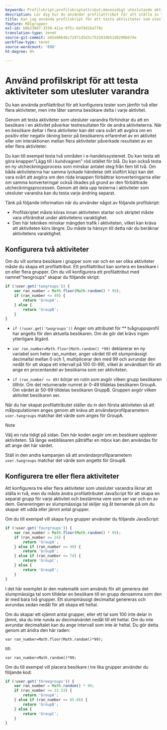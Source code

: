```yaml
---
keywords: Profilskript;profilskriptattribut;ömsesidigt uteslutande aktiviteter
description: Lär dig hur du använder profilattribut för att ställa in tester i Adobe [!DNL Target] som jämför flera aktiviteter men inte låter samma besökare delta i varje aktivitet.
title: Kan jag använda profilskript för att testa aktiviteter som utesluter varandra?
feature: Målgrupper
exl-id: b0b23887-3339-411e-9f5c-64f9d1ba778c
translation-type: tm+mt
source-git-commit: a92e88b46c72971d5d3c752593d651d8290b674e
workflow-type: tm+mt
source-wordcount: '698'
ht-degree: 0%

---
```


# Använd profilskript för att testa aktiviteter som utesluter varandra

Du kan använda profilattribut för att konfigurera tester som jämför två eller flera aktiviteter, men inte låter samma besökare delta i varje aktivitet.

Genom att testa aktiviteter som utesluter varandra förhindrar du att en besökare i en aktivitet påverkar testresultaten för de andra aktiviteterna. När en besökare deltar i flera aktiviteter kan det vara svårt att avgöra om en positiv eller negativ ökning beror på besökarens erfarenhet av en aktivitet eller om interaktionen mellan flera aktiviteter påverkade resultatet av en eller flera aktiviteter.

Du kan till exempel testa två områden i e-handelssystemet. Du kan testa att göra knappen&quot;Lägg till i kundvagnen&quot; röd istället för blå. Du kan också testa en ny utcheckningsprocess som minskar antalet steg från fem till två. Om båda aktiviteterna har samma lyckade händelse (ett slutfört köp) kan det vara svårt att avgöra om den röda knappen förbättrar konverteringarna eller om samma konverteringar också ökades på grund av den förbättrade utcheckningsprocessen. Genom att dela upp testerna i aktiviteter som utesluter varandra kan du testa varje ändring separat.

Tänk på följande information när du använder något av följande profilskript:

* Profilskriptet måste köras innan aktiviteten startar och skriptet måste vara oförändrat under aktivitetens varaktighet.
* Den här tekniken minskar mängden trafik i aktiviteten, vilket kan kräva att aktiviteten körs längre. Du måste ta hänsyn till detta när du beräknar aktivitetens varaktighet.

## Konfigurera två aktiviteter

Om du vill sortera besökare i grupper som var och en ser olika aktiviteter måste du skapa ett profilattribut. Ett profilattribut kan sortera en besökare i en eller flera grupper. Om du vill konfigurera ett profilattribut med namnet&quot;twogroups&quot; skapar du följande skript:

```javascript
if (!user.get('twogroups')) { 
    var ran_number = Math.floor(Math.random() * 99); 
    if (ran_number <= 49) { 
        return 'GroupA'; 
    } else { 
        return 'GroupB'; 
    } 
}
```

* `if (!user.get('twogroups'))` Anger om attributet för  ** tvågruppsprofil har angetts för den aktuella besökaren. Om de gör det krävs ingen ytterligare åtgärd.

* `var ran_number=Math.floor(Math.random() *99)` deklarerar en ny variabel som heter ran_number, anger värdet till ett slumpmässigt decimaltal mellan 0 och 1, multiplicerar den med 99 och avrundar den nedåt för att skapa ett intervall på 100 (0-99), vilket är användbart för att ange en procentandel av besökarna som ser aktiviteten.

* `if (ran_number <= 49)` börjar en rutin som avgör vilken grupp besökaren tillhör. Om det returnerade numret är 0-49 tilldelas besökaren GroupA. Om värdet är 50-99 tilldelas besökaren GruppB. Gruppen avgör vilken aktivitet besökaren ser.

När du har skapat profilattributet ställer du in den första aktiviteten så att målpopulationen anges genom att kräva att användarprofilparametern `user.twogroups` matchar det värde som anges för GroupA.

>[!NOTE]
>
>Välj en ruta tidigt på sidan. Den här koden avgör om en besökare upplever aktiviteten. Så länge webbläsaren påträffar en mbox kan den användas för att ange det här värdet.

Ställ in den andra kampanjen så att användarprofilparametern `user.twogroups` matchar det värde som angetts för GroupB.

## Konfigurera tre eller flera aktiviteter

Att konfigurera tre eller flera aktiviteter som utesluter varandra liknar att ställa in två, men du måste ändra profilattributet JavaScript för att skapa en separat grupp för varje aktivitet och bestämma vem som ser var och en av dem. Genereringen av slumpmässiga tal skiljer sig åt beroende på om du skapar ett udda eller jämnt antal grupper.

Om du till exempel vill skapa fyra grupper använder du följande JavaScript:

```javascript
if (!user.get('fourgroups')) { 
    var ran_number = Math.floor​(Math.random() * 99); 
    if (ran_number <= 24) { 
        return 'GroupA'; 
    } else if (ran_number <= 49) { 
        return 'GroupB'; 
    } else if (ran_number <= 74) { 
        return 'GroupC'; 
    } else { 
        return 'GroupD'; 
    } 
}
```

I det här exemplet är den matematik som används för att generera det slumpmässiga tal som tilldelar en besökare till en grupp densamma som den är med bara två grupper. Ett slumpmässigt decimaltal genereras och avrundas sedan nedåt för att skapa ett heltal.

Om du skapar ett ojämnt antal grupper, eller ett tal som 100 inte delar in jämnt, ska du inte runda av decimalvärdet nedåt till ett heltal. Om du inte avrundar decimaltalet kan du ange intervall som inte är heltal. Du gör detta genom att ändra den här raden:

`var ran_number=Math.floor(Math.random()*99);`

till:

`var ran_number=Math.random()*99;`

Om du till exempel vill placera besökare i tre lika grupper använder du följande kod:

```javascript
if (!user.get('threegroups')) { 
    var ran_number = Math.random() * 99; 
    if (ran_number <= 32.33) { 
        return 'GroupA'; 
    } else if (ran_number <= 65.66) { 
        return 'GroupB'; 
    } else { 
        return 'GroupC'; 
    } 
}
```

